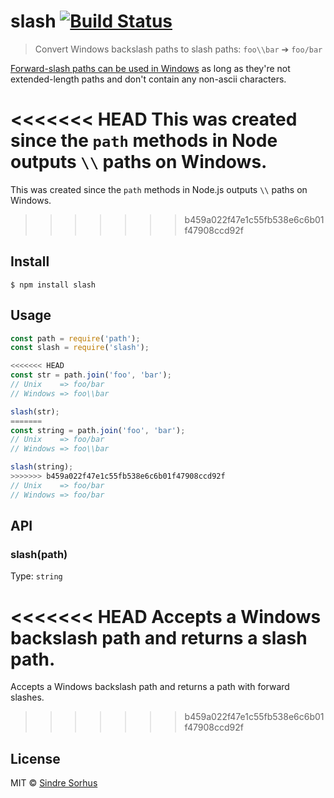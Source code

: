 # slash [![Build Status](https://travis-ci.org/sindresorhus/slash.svg?branch=master)](https://travis-ci.org/sindresorhus/slash)

> Convert Windows backslash paths to slash paths: `foo\\bar` ➔ `foo/bar`

[Forward-slash paths can be used in Windows](http://superuser.com/a/176395/6877) as long as they're not extended-length paths and don't contain any non-ascii characters.

<<<<<<< HEAD
This was created since the `path` methods in Node outputs `\\` paths on Windows.
=======
This was created since the `path` methods in Node.js outputs `\\` paths on Windows.
>>>>>>> b459a022f47e1c55fb538e6c6b01f47908ccd92f


## Install

```
$ npm install slash
```


## Usage

```js
const path = require('path');
const slash = require('slash');

<<<<<<< HEAD
const str = path.join('foo', 'bar');
// Unix    => foo/bar
// Windows => foo\\bar

slash(str);
=======
const string = path.join('foo', 'bar');
// Unix    => foo/bar
// Windows => foo\\bar

slash(string);
>>>>>>> b459a022f47e1c55fb538e6c6b01f47908ccd92f
// Unix    => foo/bar
// Windows => foo/bar
```


## API

### slash(path)

Type: `string`

<<<<<<< HEAD
Accepts a Windows backslash path and returns a slash path.
=======
Accepts a Windows backslash path and returns a path with forward slashes.
>>>>>>> b459a022f47e1c55fb538e6c6b01f47908ccd92f


## License

MIT © [Sindre Sorhus](https://sindresorhus.com)
